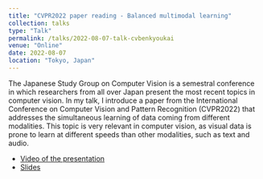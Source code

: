 ```yaml
---
title: "CVPR2022 paper reading - Balanced multimodal learning"
collection: talks
type: "Talk"
permalink: /talks/2022-08-07-talk-cvbenkyoukai
venue: "Online"
date: 2022-08-07
location: "Tokyo, Japan"
---
```


The Japanese Study Group on Computer Vision is a semestral conference in which researchers from all over Japan present the most recent topics in computer vision. In my talk, I introduce a paper from the International Conference on Computer Vision and Pattern Recognition (CVPR2022) that addresses the simultaneous learning of data coming from different modalities. This topic is very relevant in computer vision, as visual data is prone to learn at different speeds than other modalities, such as text and audio.

- [Video of the presentation](https://www.youtube.com/watch?v=Fc549BaOwNA&t=15880s)
- [Slides](https://www.slideshare.net/AntonioTejerodePablo/cvpr2022-paper-reading-balanced-multimodal-learning-all-japan-computer-vision-study-group-20220807)
